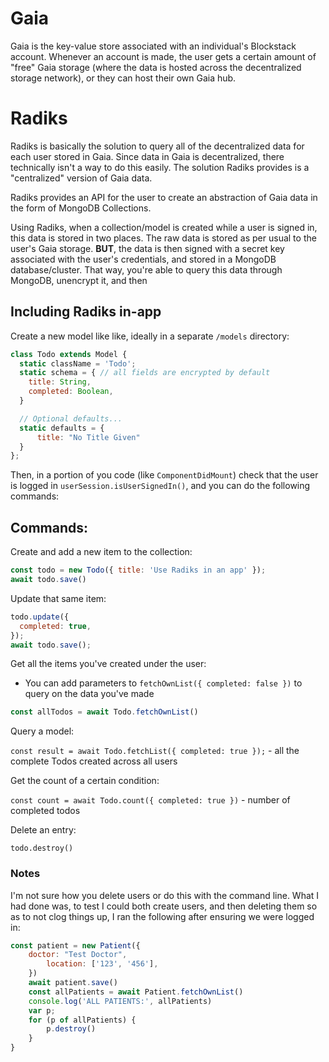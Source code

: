 # Gaia

Gaia is the key-value store associated with an individual's Blockstack account. Whenever an account is made, the user gets a certain amount of "free" Gaia storage (where the data is hosted across the decentralized storage network), or they can host their own Gaia hub.

# Radiks

Radiks is basically the solution to query all of the decentralized data for each user stored in Gaia. Since data in Gaia is decentralized, there technically isn't a way to do this easily. The solution Radiks provides is a "centralized" version of Gaia data. 

Radiks provides an API for the user to create an abstraction of Gaia data in the form of MongoDB Collections.

Using Radiks, when a collection/model is created while a user is signed in, this data is stored in two places. The raw data is stored as per usual to the user's Gaia storage. **BUT**, the data is then signed with a secret key associated with the user's credentials, and stored in a MongoDB database/cluster. That way, you're able to query this data through MongoDB, unencrypt it, and then 

## Including Radiks in-app

Create a new model like like, ideally in a separate `/models` directory:

```javascript
class Todo extends Model {
  static className = 'Todo';
  static schema = { // all fields are encrypted by default
    title: String,
    completed: Boolean,
  }

  // Optional defaults...
  static defaults = {
      title: "No Title Given"
  }
};
```

Then, in a portion of you code (like `ComponentDidMount`) check that the user is logged in `userSession.isUserSignedIn()`, and you can do the following commands:

## Commands:

Create and add a new item to the collection:

```javascript
const todo = new Todo({ title: 'Use Radiks in an app' });
await todo.save()
```

Update that same item:

```javascript
todo.update({
  completed: true,
});
await todo.save();
```

Get all the items you've created under the user:
- You can add parameters to `fetchOwnList({ completed: false })` to query on the data you've made

```javascript
const allTodos = await Todo.fetchOwnList()
```

Query a model:

`const result = await Todo.fetchList({ completed: true });` - all the complete Todos created across all users

Get the count of a certain condition:

`const count = await Todo.count({ completed: true })` - number of completed todos

Delete an entry:

`todo.destroy()`

### Notes

I'm not sure how you delete users or do this with the command line. What I had done was, to test I could both create users, and then deleting them so as to not clog things up, I ran the following after ensuring we were logged in: 

```javascript
const patient = new Patient({
    doctor: "Test Doctor",
        location: ['123', '456'],
    })
    await patient.save()
    const allPatients = await Patient.fetchOwnList()
    console.log('ALL PATIENTS:', allPatients)
    var p;
    for (p of allPatients) {
        p.destroy()
    }
}
```